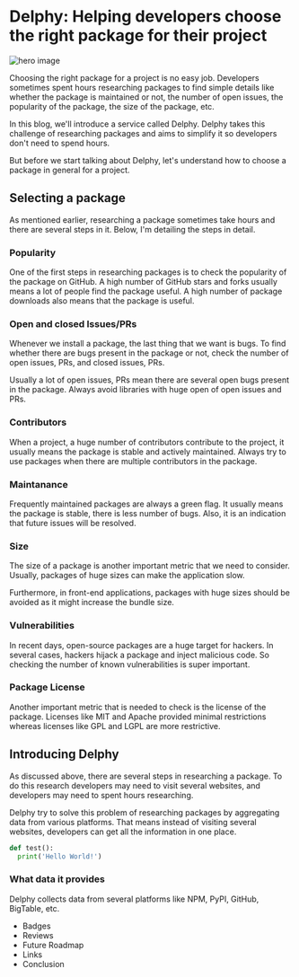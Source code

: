 # Delphy: Helping developers choose the right package for their project

![hero image](https://ik.imagekit.io/delphy/yes_gJudYscdn.jpg?ik-sdk-version=javascript-1.4.3&updatedAt=1650046214039)

Choosing the right package for a project is no easy job. Developers sometimes spent hours researching packages to find simple details like whether the package is maintained or not, the number of open issues, the popularity of the package, the size of the package, etc.

In this blog, we'll introduce a service called Delphy. Delphy takes this challenge of researching packages and aims to simplify it so developers don't need to spend hours.

But before we start talking about Delphy, let's understand how to choose a package in general for a project.

## Selecting a package
As mentioned earlier, researching a package sometimes take hours and there are several steps in it. Below, I'm detailing the steps in detail.

### Popularity
One of the first steps in researching packages is to check the popularity of the package on GitHub. A high number of GitHub stars and forks usually means a lot of people find the package useful. A high number of package downloads also means that the package is useful. 

### Open and closed Issues/PRs
Whenever we install a package, the last thing that we want is bugs. To find whether there are bugs present in the package or not, check the number of open issues, PRs, and closed issues, PRs.

Usually a lot of open issues, PRs mean there are several open bugs present in the package. Always avoid libraries with huge open of open issues and PRs.

### Contributors
When a project, a huge number of contributors contribute to the project, it usually means the package is stable and actively maintained. Always try to use packages when there are multiple contributors in the package.

### Maintanance
Frequently maintained packages are always a green flag. It usually means the package is stable, there is less number of bugs. Also, it is an indication that future issues will be resolved.

### Size
The size of a package is another important metric that we need to consider. Usually, packages of huge sizes can make the application slow. 

Furthermore, in front-end applications, packages with huge sizes should be avoided as it might increase the bundle size.

### Vulnerabilities
In recent days, open-source packages are a huge target for hackers. In several cases, hackers hijack a package and inject malicious code. So checking the number of known vulnerabilities is super important.

### Package License
Another important metric that is needed to check is the license of the package. Licenses like MIT and Apache provided minimal restrictions whereas licenses like GPL and LGPL are more restrictive.

## Introducing Delphy
As discussed above, there are several steps in researching a package. To do this research developers may need to visit several websites, and developers may need to spent hours researching.

Delphy try to solve this problem of researching packages by aggregating data from various platforms. That means instead of visiting several websites, developers can get all the information in one place.

```python
def test():
  print('Hello World!')

```

### What data it provides
Delphy collects data from several platforms like NPM, PyPI, GitHub, BigTable, etc. 
  - Badges
  - Reviews
- Future Roadmap
- Links
- Conclusion
